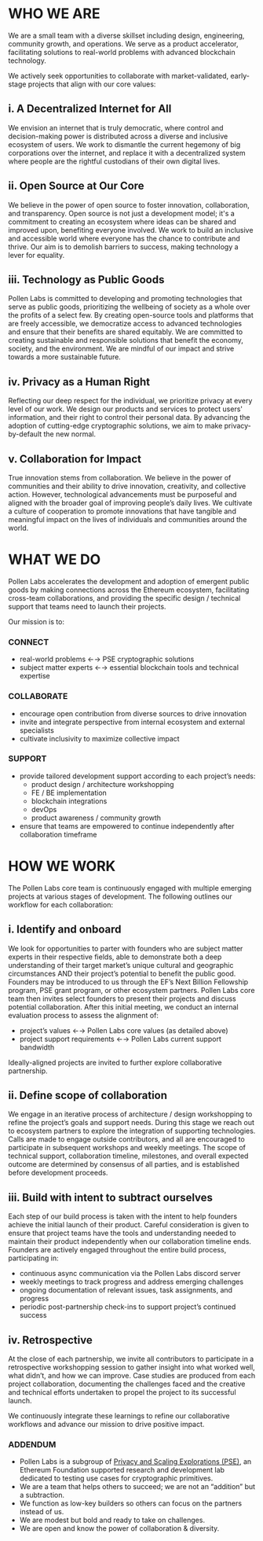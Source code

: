 # WHO WE ARE

We are a small team with a diverse skillset including design, engineering, community growth, and operations. We serve as a product accelerator, facilitating solutions to real-world problems with advanced blockchain technology. 

We actively seek opportunities to collaborate with market-validated, early-stage projects that align with our core values:

## i. A Decentralized Internet for All

We envision an internet that is truly democratic, where control and decision-making power is distributed across a diverse and inclusive ecosystem of users. We work to dismantle the current hegemony of big corporations over the internet, and replace it with a decentralized system where people are the rightful custodians of their own digital lives.

## **ii. Open Source at Our Core**

We believe in the power of open source to foster innovation, collaboration, and transparency. Open source is not just a development model; it's a commitment to creating an ecosystem where ideas can be shared and improved upon, benefiting everyone involved. We work to build an inclusive and accessible world where everyone has the chance to contribute and thrive. Our aim is to demolish barriers to success, making technology a lever for equality.

## iii. Technology as Public Goods

Pollen Labs is committed to developing and promoting technologies that serve as public goods, prioritizing the wellbeing of society as a whole over the profits of a select few. By creating open-source tools and platforms that are freely accessible, we democratize access to advanced technologies and ensure that their benefits are shared equitably. We are committed to creating sustainable and responsible solutions that benefit the economy, society, and the environment. We are mindful of our impact and strive towards a more sustainable future.

## **iv. Privacy as a Human Right**

Reflecting our deep respect for the individual, we prioritize privacy at every level of our work. We design our products and services to protect users' information, and their right to control their personal data. By advancing the adoption of  cutting-edge cryptographic solutions, we aim to make privacy-by-default the new normal.

## **v. Collaboration for Impact**

True innovation stems from collaboration. We believe in the power of communities and their ability to drive innovation, creativity, and collective action. However, technological advancements must be purposeful and aligned with the broader goal of improving people’s daily lives. We cultivate a culture of cooperation to promote innovations that have tangible and meaningful impact on the lives of individuals and communities around the world.

# WHAT WE DO

Pollen Labs accelerates the development and adoption of emergent public goods by making connections across the Ethereum ecosystem, facilitating cross-team collaborations, and providing the specific design / technical support that teams need to launch their projects. 

Our mission is to:

### **CONNECT**

- real-world problems ←→ PSE cryptographic solutions
- subject matter experts ←→ essential blockchain tools and technical expertise

### **COLLABORATE**

- encourage open contribution from diverse sources to drive innovation
- invite and integrate perspective from internal ecosystem and external specialists
- cultivate inclusivity to maximize collective impact

### **SUPPORT**

- provide tailored development support according to each project’s needs:
    - product design / architecture workshopping
    - FE / BE  implementation
    - blockchain integrations
    - devOps
    - product awareness / community growth
- ensure that teams are empowered to continue independently after collaboration timeframe

# HOW WE WORK

The Pollen Labs core team is continuously engaged with multiple emerging projects at various stages of development. The following outlines our workflow for each collaboration:

## i. Identify and onboard

We look for opportunities to parter with founders who are subject matter experts in their respective fields, able to demonstrate both a deep understanding of their target market’s unique cultural and geographic circumstances AND their project’s potential to benefit the public good. Founders may be introduced to us through the EF’s Next Billion Fellowship program, PSE grant program, or other ecosystem partners. Pollen Labs core team then invites select founders to present their projects and discuss potential collaboration. After this initial meeting, we conduct an internal evaluation process to assess the alignment of:

- project’s values ←→ Pollen Labs core values (as detailed above)
- project support requirements ←→ Pollen Labs current support bandwidth

Ideally-aligned projects are invited to further explore collaborative partnership.

## ii. Define scope of collaboration

We engage in an iterative process of architecture / design workshopping to refine the project’s goals and support needs. During this stage we reach out to ecosystem partners to explore the integration of supporting technologies. Calls are made to engage outside contributors, and all are encouraged to participate in subsequent workshops and weekly meetings. The scope of technical support, collaboration timeline, milestones, and overall expected outcome are determined by consensus of all parties, and is established before development proceeds.

## iii. Build with intent to subtract ourselves

Each step of our build process is taken with the intent to help founders achieve the initial launch of their product. Careful consideration is given to ensure that project teams have the tools and understanding needed to maintain their product independently when our collaboration timeline ends. Founders are actively engaged throughout the entire build process, participating in:

- continuous async communication via the Pollen Labs discord server
- weekly meetings to track progress and address emerging challenges
- ongoing documentation of relevant issues, task assignments, and progress
- periodic post-partnership check-ins to support project’s continued success

## iv. Retrospective

At the close of each partnership, we invite all contributors to participate in a retrospective workshopping session to gather insight into what worked well, what didn’t, and how we can improve. Case studies are produced from each project collaboration, documenting the challenges faced and the creative and technical efforts undertaken to propel the project to its successful launch.

We continuously integrate these learnings to refine our collaborative workflows and advance our mission to drive positive impact.



### ADDENDUM

- Pollen Labs is a subgroup of [Privacy and Scaling Explorations (PSE)](https://pse.dev), an Ethereum Foundation supported research and development lab dedicated to testing use cases for cryptographic primitives.
- We are a team that helps others to succeed; we are not an “addition” but a subtraction.
- We function as low-key builders so others can focus on the partners instead of us.
- We are modest but bold and ready to take on challenges.
- We are open and know the power of collaboration & diversity.
